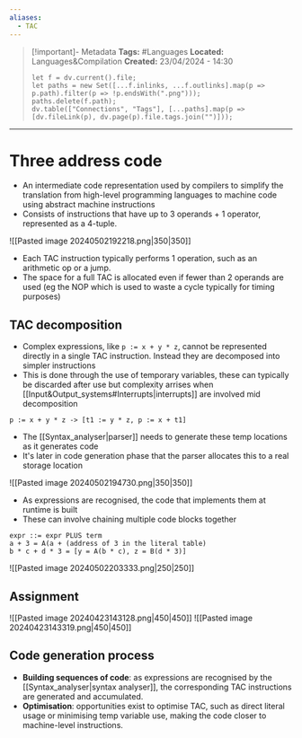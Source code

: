 ```yaml
---
aliases:
  - TAC
---
```


> [!important]- Metadata
> **Tags:** #Languages 
> **Located:** Languages&Compilation
> **Created:** 23/04/2024 - 14:30
> ```dataviewjs
> let f = dv.current().file;
> let paths = new Set([...f.inlinks, ...f.outlinks].map(p => p.path).filter(p => !p.endsWith(".png")));
> paths.delete(f.path);
> dv.table(["Connections", "Tags"], [...paths].map(p => [dv.fileLink(p), dv.page(p).file.tags.join("")]));
> ```

___
# Three address code
- An intermediate code representation used by compilers to simplify the translation from high-level programming languages to machine code using abstract machine instructions 
- Consists of instructions that have up to 3 operands +  1 operator, represented as a 4-tuple. 

![[Pasted image 20240502192218.png|350|350]]

- Each TAC instruction typically performs 1 operation, such as an arithmetic op or a jump.
- The space for a full TAC is allocated even if fewer than 2 operands are used (eg the NOP which is used to waste a cycle typically for timing purposes)
## TAC decomposition
- Complex expressions, like `p := x + y * z`, cannot be represented directly in a single TAC instruction. Instead they are decomposed into simpler instructions
- This is done through the use of temporary variables, these can typically be discarded after use but complexity arrises when [[Input&Output_systems#Interrupts|interrupts]] are involved mid decomposition 

```
p := x + y * z -> [t1 := y * z, p := x + t1]
```

- The [[Syntax_analyser|parser]] needs to generate these temp locations as it generates code
- It's later in code generation phase that the parser allocates this to a real storage location

![[Pasted image 20240502194730.png|350|350]]

- As expressions are recognised, the code that implements them at runtime is built 
- These can involve chaining multiple code blocks together

```
expr ::= expr PLUS term
a + 3 = A(a + (address of 3 in the literal table)
b * c + d * 3 = [y = A(b * c), z = B(d * 3)]
```
![[Pasted image 20240502203333.png|250|250]]
## Assignment

![[Pasted image 20240423143128.png|450|450]]
![[Pasted image 20240423143319.png|450|450]]


## Code generation process
- **Building sequences of code**: as expressions are recognised by the [[Syntax_analyser|syntax analyser]],  the corresponding TAC instructions are generated and accumulated.
- **Optimisation**: opportunities exist to optimise TAC, such as direct literal usage or minimising temp variable use, making the code closer to machine-level instructions.
